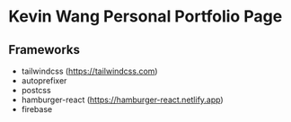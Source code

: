 # Kevin Wang Personal Portfolio Page

## Frameworks
- tailwindcss (https://tailwindcss.com)
- autoprefixer
- postcss
- hamburger-react (https://hamburger-react.netlify.app)
- firebase